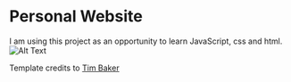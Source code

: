 # Personal Website

I am using this project as an opportunity to learn JavaScript, css and html. ![Alt Text](https://raw.githubusercontent.com/Flaque/Flaque/master/bubble.gif)

Template credits to [Tim Baker](https://github.com/tbakerx/react-resume-template)
